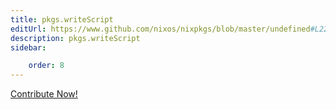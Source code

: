 ```yaml
---
title: pkgs.writeScript
editUrl: https://www.github.com/nixos/nixpkgs/blob/master/undefined#L227C17
description: pkgs.writeScript
sidebar:

    order: 8
---
```


<a href="https://www.github.com/nixos/nixpkgs/blob/master/undefined#L227C17">Contribute Now!</a>



